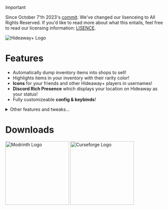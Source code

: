 > [!IMPORTANT]  
> Since October 7'th 2023's [commit](https://github.com/Voxxin/HideawayContinued/commit/7925d601529d495b2cdeea8d034d29354391f160). 
> We've changed our lisenceing to All Rights Reserved. If you'd like to read more about what this entails, feel free to read our licensing information: [LISENCE](https://github.com/Voxxin/HideawayContinued/blob/main/LICENSE).

![Hideaway+ Logo](https://i.imgur.com/JiSO1qN.png)

# Features
- Automatically dump inventory items into shops to sell!
- Highlights items in your inventory with their rarity color!
- **Icons** for your friends and other Hideaway+ players in usernames!
- **Discord Rich Presence** which displays your location on Hideaway as your status!
- Fully customizeable **config & keybinds**!

<details>
<summary>Other features and tweaks...</summary>
- Jukebox feature to play Hideaway original tracks <br>
- Shows the XP percentage above your hotbar <br>
- Shows your skin in your wardrobe instead of a Steve variant <br>
- Adds keybinds for friends list, luggage, wardrobe, profile, mail, palm plate, & journal <br>
- Adds a setting to disable cosmetics <br>
- Adds a setting to disable ambient sounds & activity songs <br>
- Hides your backpack when in first person -- no more seeing it out of the corner of your eye! <br>
- Hides capes on players who are wearing a backpack. <br>
</details>

# Downloads
<a href="https://modrinth.com/mod/hideaway"><img src="assets/modrinth_logo.png" alt="Modrinth Logo" style="width:200px;filter:drop-shadow(0 0 1.7rem white);"/></a>
<a href="https://www.curseforge.com/minecraft/mc-mods/hideaway"><img src="assets/curseforge_logo.png" alt="Curseforge Logo" style="width:200px;filter:drop-shadow(0 0 1.7rem white);"/></a>
